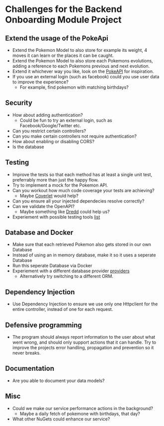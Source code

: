 # Challenges for the Backend Onboarding Module Project

## Extend the usage of the PokeApi

- Extend the Pokemon Model to also store for example its weight, 4 moves it can learn or the places it can be caught.
- Extend the Pokemon Model to also store each Pokemons evolutions, adding a reference to each Pokemons previous and next evolution.
- Extend it whichever way you like, look on the [PokeAPI](https://pokeapi.co/) for inspiration.
- If you use an external login (such as facebook) could you use user data to improve the experience?
  - For example, find pokemon with matching birthdays?

## Security

- How about adding authentication?
  - Could be fun to try an external login, such as Facebook/Google/Twitter etc.
- Can you restrict certain controllers?
- Can you make certain controllers not require authentication?
- How about enabling or disabling CORS?
- Is the database

## Testing

- Improve the tests so that each method has at least a single unit test, preferrably more than just the happy flow.
- Try to implement a mock for the Pokemon API.
- Can you workout how much code coverage your tests are achieving? 
  - Maybe [Coverlet](https://github.com/coverlet-coverage/coverlet) would help?
- Can you ensure all your injected dependecies resolve correctly?
- Can we validate the OpenAPI? 
  - Maybe something like [Dredd](https://dredd.org/en/latest/) could help us?
- Experiement with possible testing tools [list](https://github.com/dariusz-wozniak/List-of-Testing-Tools-and-Frameworks-for-.NET/blob/master/README.md)

## Database and Docker

- Make sure that each retrieved Pokemon also gets stored in our own Database
- Instead of using an in memory database, make it so it uses a seperate Database
- Run this seperate Database via Docker
- Experiement with a different database provider [providers](https://docs.microsoft.com/en-us/ef/core/providers/?tabs=dotnet-core-cli)
  - Alternatively try switching to a different ORM.

## Dependency Injection

- Use Dependency Injection to ensure we use only one Httpclient for the entire controller, instead of one for each request.

## Defensive programming

- The program should always report information to the user about what went wrong, and should only support actions that it can handle. Try to improve the projects error handling, propagation and prevention so it never breaks.

## Documentation

- Are you able to document your data models? 

## Misc

- Could we make our service performance actions in the background?
  - Maybe a daily fetch of pokemone with birthdays, that day?
- What other NuGets could enhance our service?
